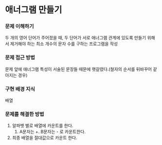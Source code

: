 # 애너그램 만들기

### 문제 이해하기
두 개의 영어 단어가 주어졌을 때, 두 단어가 서로 애너그램 관계에 있도록 만들기 위해서 제거해야 하는 최소 개수의 문자 수를 구하는 프로그램을 작성

### 문제 접근 방법
문제 앞에 애너그램 특성이 서술된 문장들 때문에 햇갈렸다.(철자의 순서를 뒤바꾸어 같아지는 경우)

### 구현 배경 지식
배열

### 문제를 해결한 방법
1. 알파벳 별로 배열에 카운트를 한다.
   1. A문자는 +. B문자는 - 로 카운트한다.
2. 최종 배열을 절대값으로 카운트 한다.
